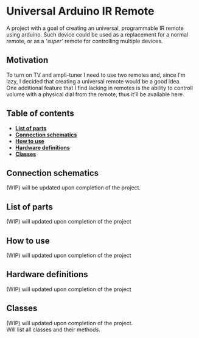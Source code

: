 # Universal Arduino IR Remote

A project with a goal of creating an universal, programmable IR remote using arduino. Such device could be used as a replacement for a normal remote, or as a *'super'* remote for controlling multiple devices.

## Motivation

To turn on TV and ampli-tuner I need to use two remotes and, since I'm lazy, I decided that creating a universal remote would be a good idea.  
One additional feature that I find lacking in remotes is the ability to controll volume with a physical dial from the remote, thus it'll be available here.

## Table of contents

- **[List of parts](#list-of-parts)**
- **[Connection schematics](#connection-schematics)**
- **[How to use](#how-to-use)**
- **[Hardware definitions](#hardware-definitions)**
- **[Classes](#classes)**


## Connection schematics

(WIP) will be updated upon completion of the project.

## List of parts

(WIP) will updated upon completion of the project

## How to use

(WIP) will updated upon completion of the project

## Hardware definitions

(WIP) will updated upon completion of the project

## Classes

(WIP) will updated upon completion of the project.  
Will list all classes and their methods.
